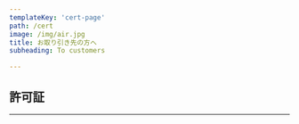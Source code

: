 ```yaml
---
templateKey: 'cert-page'
path: /cert
image: /img/air.jpg
title: お取り引き先の方へ
subheading: To customers

---
```

## 許可証

---
